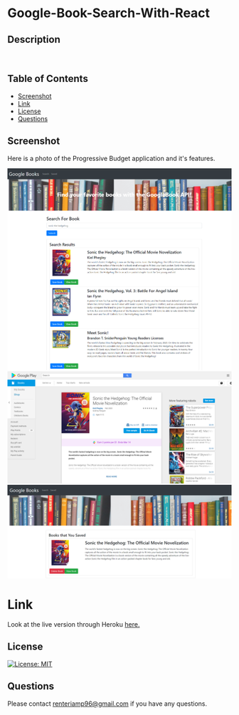 # Google-Book-Search-With-React

## **Description**


<br>

## Table of Contents

* [Screenshot](#screenshot)
* [Link](#link)
* [License](#license)
* [Questions](#questions)

## **Screenshot**

Here is a photo of the Progressive Budget application and it's features.

![Progressive-Budget](client/public/img/BookSearch.png)
![](client/public/img/SonicSaved.png)
![](client/public/img/GooglePlayStore.png)

# Link
Look at the live version through Heroku [here.](https://google-books-react-api.herokuapp.com/)


## **License**

[![License: MIT](https://img.shields.io/badge/License-MIT-yellow.svg)](https://opensource.org/licenses/MIT)


## **Questions**

Please contact <renteriamp96@gmail.com> if you have any questions.